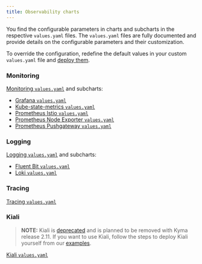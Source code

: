 ```yaml
---
title: Observability charts
---
```


You find the configurable parameters in charts and subcharts in the respective `values.yaml` files. The `values.yaml` files are fully documented and provide details on the configurable parameters and their customization.

To override the configuration, redefine the default values in your custom `values.yaml` file and [deploy them](../../04-operation-guides/operations/03-change-kyma-config-values.md).

### Monitoring

[Monitoring `values.yaml`](https://github.com/kyma-project/kyma/blob/main/resources/monitoring/values.yaml) and subcharts:

- [Grafana `values.yaml`](https://github.com/kyma-project/kyma/blob/main/resources/monitoring/charts/grafana/values.yaml)
- [Kube-state-metrics `values.yaml`](https://github.com/kyma-project/kyma/blob/main/resources/monitoring/charts/kube-state-metrics/values.yaml)
- [Prometheus Istio `values.yaml`](https://github.com/kyma-project/kyma/blob/main/resources/monitoring/charts/prometheus-istio/values.yaml)
- [Prometheus Node Exporter `values.yaml`](https://github.com/kyma-project/kyma/blob/main/resources/monitoring/charts/prometheus-node-exporter/values.yaml)
- [Prometheus Pushgateway `values.yaml`](https://github.com/kyma-project/kyma/blob/main/resources/monitoring/charts/prometheus-pushgateway/values.yaml)

### Logging

[Logging `values.yaml`](https://github.com/kyma-project/kyma/blob/main/resources/logging/values.yaml) and subcharts:

- [Fluent Bit `values.yaml`](https://github.com/kyma-project/kyma/blob/main/resources/logging/charts/fluent-bit/values.yaml)
- [Loki `values.yaml`](https://github.com/kyma-project/kyma/blob/main/resources/logging/charts/loki/values.yaml)

### Tracing

[Tracing `values.yaml`](https://github.com/kyma-project/kyma/blob/main/resources/tracing/values.yaml)

### Kiali

> **NOTE:** Kiali is [deprecated](https://kyma-project.io/blog/kiali-deprecation) and is planned to be removed with Kyma release 2.11. If you want to use Kiali, follow the steps to deploy Kiali yourself from our [examples](https://github.com/kyma-project/examples/blob/main/kiali/README.md).

[Kiali `values.yaml`](https://github.com/kyma-project/kyma/blob/master/resources/kiali/values.yaml)
